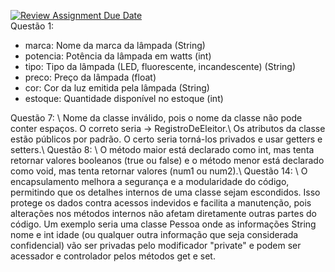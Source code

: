 [![Review Assignment Due Date](https://classroom.github.com/assets/deadline-readme-button-22041afd0340ce965d47ae6ef1cefeee28c7c493a6346c4f15d667ab976d596c.svg)](https://classroom.github.com/a/4j22Em04)\
Questão 1:
<ul>
  <li>marca: Nome da marca da lâmpada (String)</li>
  <li>potencia: Potência da lâmpada em watts (int)</li>
  <li>tipo: Tipo da lâmpada (LED, fluorescente, incandescente) (String)</li>
  <li>preco: Preço da lâmpada (float)</li>
  <li>cor: Cor da luz emitida pela lâmpada (String)</li>
  <li>estoque: Quantidade disponível no estoque (int)</li>
</ul>
Questão 7: \
Nome da classe inválido, pois o nome da classe não pode conter espaços. O correto seria -> RegistroDeEleitor.\
Os atributos da classe estão públicos por padrão. O certo seria torná-los privados e usar getters e setters.\
Questão 8: \
O método maior está declarado como int, mas tenta retornar valores booleanos (true ou false) e o método menor está declarado como void, mas tenta retornar valores (num1 ou num2).\
Questão 14: \
O encapsulamento melhora a segurança e a modularidade do código, permitindo que os detalhes internos de uma classe sejam escondidos. Isso protege os dados contra acessos indevidos e facilita a manutenção, pois alterações nos métodos internos não afetam diretamente outras partes do código. Um exemplo seria uma classe Pessoa onde as informações String nome e int idade (ou qualquer outra informação que seja considerada confidencial) vão ser privadas pelo modificador "private" e podem ser acessador e controlador pelos métodos get e set.
